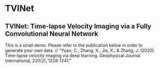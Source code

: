 # TVINet
TVINet: Time-lapse Velocity Imaging via a Fully Convolutional Neural Network
----------------------------------------------------------------------------------------------------
This is a small demo. Please refer to the publication below in order to generate your own data.
//
"Yuan, C., Zhang, X., Jia, X., & Zhang, J. (2020). Time-lapse velocity imaging via deep learning. Geophysical Journal International, 220(2), 1228-1241."
